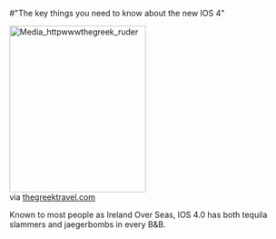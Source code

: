 #"The key things you need to know about the new IOS 4"


 <div class="posterous_bookmarklet_entry">
 <div class='p_embed p_image_embed'>
<img alt="Media_httpwwwthegreek_ruder" height="293" src="http://getfile6.posterous.com/getfile/files.posterous.com/conoroneill/DbzADHldrxstowoumicmkkJmrrrBCcxFkgEIojwsFtftbjzCmpqJkhuEAzIc/media_httpwwwthegreek_ruDer.gif.scaled500.gif" width="240" />
</div>


<div class="posterous_quote_citation">via <a href="http://www.thegreektravel.com/ios/ios-map.gif">thegreektravel.com</a></div>
 <p>Known to most people as Ireland Over Seas, IOS 4.0 has both tequila slammers and jaegerbombs in every B&B.</p></div>
 